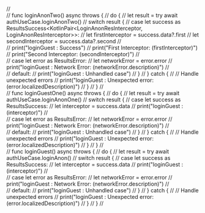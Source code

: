 
    
//    
//    func loginAnonTwo() async throws {
//        do {
//            let result = try await authUseCase.loginAnonTwo()
//            switch result {
//            case let success as ResultsSuccess<KotlinPair<LoginAnonResInterceptor, LoginAnonResInterceptor>>:
//                let firstInterceptor = success.data?.first
//                let secondInterceptor = success.data?.second
//                
//                print("loginGuest : Success")
//                print("First Interceptor: \(firstInterceptor)")
//                print("Second Interceptor: \(secondInterceptor)")
//                
//            case let error as ResultsError<NetworkError>:
//                let networkError = error.error
//                print("loginGuest : Network Error: \(networkError.description)")
//                
//            default:
//                print("loginGuest : Unhandled case")
//            }
//        } catch {
//            // Handle unexpected errors
//            print("loginGuest : Unexpected error: \(error.localizedDescription)")
//        }
//    }
//    
//    func loginGuestOne() async throws {
//        do {
//            let result = try await authUseCase.loginAnonOne()
//            switch result {
//            case let success as ResultsSuccess<LoginAnonResInterceptor>:
//                let interceptor = success.data
//                print("loginGuest : \(interceptor)")
//                
//            case let error as ResultsError<NetworkError>:
//                let networkError = error.error
//                print("loginGuest : Network Error: \(networkError.description)")
//                
//            default:
//                print("loginGuest : Unhandled case")
//            }
//        } catch {
//            // Handle unexpected errors
//            print("loginGuest : Unexpected error: \(error.localizedDescription)")
//        }
//    }
//    
//    func loginGuest() async throws {
//        do {
//            let result = try await authUseCase.loginAnon()
//            switch result {
//            case let success as ResultsSuccess<Unit>:
//                let interceptor = success.data
//                print("loginGuest : \(interceptor)")
//                
//            case let error as ResultsError<NetworkError>:
//                let networkError = error.error
//                print("loginGuest : Network Error: \(networkError.description)")
//                
//            default:
//                print("loginGuest : Unhandled case")
//            }
//        } catch {
//            // Handle unexpected errors
//            print("loginGuest : Unexpected error: \(error.localizedDescription)")
//        }
//    }
//    

